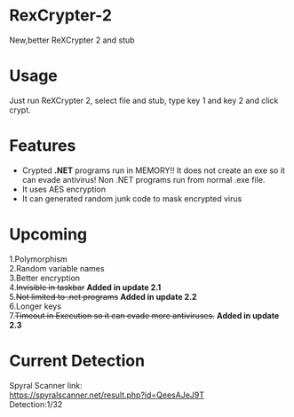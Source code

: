# RexCrypter-2
New,better ReXCrypter 2 and stub    
# Usage     
Just run ReXCrypter 2, select file and stub, type key 1 and key 2 and click crypt.    
# Features      
* Crypted **.NET** programs run in MEMORY!! It does not create an exe so it can evade antivirus! Non .NET programs run from normal .exe file.
* It uses AES encryption      
* It can generated random junk code to mask encrypted virus          
# Upcoming
1.Polymorphism      
2.Random variable names     
3.Better encryption         
4.~~Invisible in taskbar~~ **Added in update 2.1**           
5.~~Not limited to .net programs~~ **Added in update 2.2**      
6.Longer keys       
7.~~Timeout in Execution so it can evade more antiviruses.~~ **Added in update 2.3**        
#  Current Detection      
Spyral Scanner link:        
https://spyralscanner.net/result.php?id=QeesAJeJ9T        
Detection:1/32      
